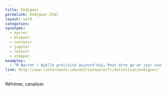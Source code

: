 ```yaml
---
title: Endiguer
permalink: endiguer.html
layout: word
categories:
synonyms:
  - barrer
  - bloquer
  - contenir
  - juguler
  - retenir
  - stopper.
examples:
  - "M Barret ! Quelle prolixité aujourd'hui… Peut être qu'un jour vous réussirez à l'endiguer …"
link: http://www.linternaute.com/dictionnaire/fr/definition/endiguer/
---
```


Réfréner, canaliser.

